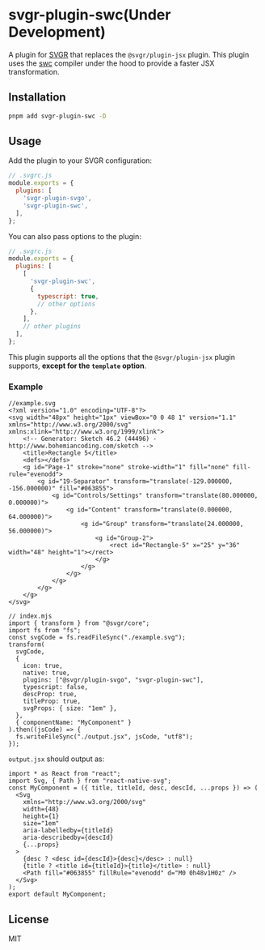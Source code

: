# svgr-plugin-swc(Under Development)

A plugin for [SVGR](https://github.com/gregberge/svgr) that replaces the `@svgr/plugin-jsx` plugin. This plugin uses the [swc](https://github.com/swc-project/swc) compiler under the hood to provide a faster JSX transformation.

## Installation

```bash
pnpm add svgr-plugin-swc -D
```

## Usage

Add the plugin to your SVGR configuration:

```js
// .svgrc.js
module.exports = {
  plugins: [
    'svgr-plugin-svgo',
    'svgr-plugin-swc',
  ],
};
```

You can also pass options to the plugin:

```js
// .svgrc.js
module.exports = {
  plugins: [
    [
      'svgr-plugin-swc',
      {
        typescript: true,
        // other options
      },
    ],
    // other plugins
  ],
};
```

This plugin supports all the options that the `@svgr/plugin-jsx` plugin supports, **except for the `template` option**.

### Example

```
//example.svg
<?xml version="1.0" encoding="UTF-8"?>
<svg width="48px" height="1px" viewBox="0 0 48 1" version="1.1" xmlns="http://www.w3.org/2000/svg" xmlns:xlink="http://www.w3.org/1999/xlink">
    <!-- Generator: Sketch 46.2 (44496) - http://www.bohemiancoding.com/sketch -->
    <title>Rectangle 5</title>
    <defs></defs>
    <g id="Page-1" stroke="none" stroke-width="1" fill="none" fill-rule="evenodd">
        <g id="19-Separator" transform="translate(-129.000000, -156.000000)" fill="#063855">
            <g id="Controls/Settings" transform="translate(80.000000, 0.000000)">
                <g id="Content" transform="translate(0.000000, 64.000000)">
                    <g id="Group" transform="translate(24.000000, 56.000000)">
                        <g id="Group-2">
                            <rect id="Rectangle-5" x="25" y="36" width="48" height="1"></rect>
                        </g>
                    </g>
                </g>
            </g>
        </g>
    </g>
</svg>

// index.mjs
import { transform } from "@svgr/core";
import fs from "fs";
const svgCode = fs.readFileSync("./example.svg");
transform(
  svgCode,
  {
    icon: true,
    native: true,
    plugins: ["@svgr/plugin-svgo", "svgr-plugin-swc"],
    typescript: false,
    descProp: true,
    titleProp: true,
    svgProps: { size: "1em" },
  },
  { componentName: "MyComponent" }
).then((jsCode) => {
  fs.writeFileSync("./output.jsx", jsCode, "utf8");
});

```
`output.jsx` should output as:

```
import * as React from "react";
import Svg, { Path } from "react-native-svg";
const MyComponent = ({ title, titleId, desc, descId, ...props }) => (
  <Svg
    xmlns="http://www.w3.org/2000/svg"
    width={48}
    height={1}
    size="1em"
    aria-labelledby={titleId}
    aria-describedby={descId}
    {...props}
  >
    {desc ? <desc id={descId}>{desc}</desc> : null}
    {title ? <title id={titleId}>{title}</title> : null}
    <Path fill="#063855" fillRule="evenodd" d="M0 0h48v1H0z" />
  </Svg>
);
export default MyComponent;

```


## License

MIT